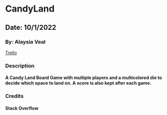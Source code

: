 # CandyLand
## Date: 10/1/2022
### By: Alaysia Veal

[Trello](https://trello.com/invite/b/UpXOxJkX/7a99f314b304cf57ebaa71daedf88c90/candy-land-project)

### **Description**
#### A Candy Land Board Game with multiple players and a multicolored die to decide which space to land on. A score is also kept after each game.

### **Credits**
#### Stack Overflow
